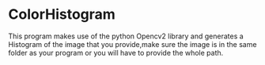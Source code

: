 # ColorHistogram
This program makes use of the python Opencv2 library and generates a Histogram of the image that you provide,make sure the image is in the same folder as your program or you will have to provide the whole path.
